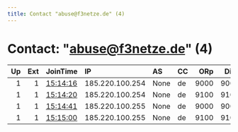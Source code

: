 ```yaml
---
title: Contact "abuse@f3netze.de" (4)
---
```


# Contact: "abuse@f3netze.de" (4)

|   Up |   Ext | JoinTime                                                                                            | IP              | AS   | CC   |   ORp |   Dirp | OS    | Version   | Nickname   |   eFamMembers |
|-----:|------:|:----------------------------------------------------------------------------------------------------|:----------------|:-----|:-----|------:|-------:|:------|:----------|:-----------|--------------:|
|    1 |     1 | [15:14:16](https://metrics.torproject.org/rs.html#details/E8C8667CAF3D5148E52ECF736A7B204982F78EAA) | 185.220.100.254 | None | de   |  9000 |   9001 | Linux | 0.3.2.10  | F3Netze    |             8 |
|    1 |     1 | [15:14:20](https://metrics.torproject.org/rs.html#details/9971F51A3274758B5C59E1D6580ED2C13E13CBEC) | 185.220.100.254 | None | de   |  9100 |   9101 | Linux | 0.3.2.10  | F3Netze    |             8 |
|    1 |     1 | [15:14:41](https://metrics.torproject.org/rs.html#details/98F793C7320CE3C15A45353AFCC165747A40366D) | 185.220.100.255 | None | de   |  9000 |   9001 | Linux | 0.3.2.10  | F3Netze    |             8 |
|    1 |     1 | [15:15:00](https://metrics.torproject.org/rs.html#details/7327876AE79C997DFE311A7B15B4FA875736BBD1) | 185.220.100.255 | None | de   |  9100 |   9101 | Linux | 0.3.2.10  | F3Netze    |             8 |
